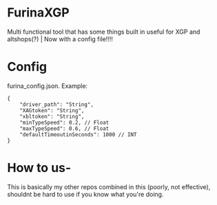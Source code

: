 # FurinaXGP
Multi functional tool that has some things built in useful for XGP and altshops(?) | Now with a config file!!!!

# Config

furina_config.json.
Example:
```
{
    "driver_path": "String",
    "XAGtoken": "String",
    "xbltoken": "String",
    "minTypeSpeed": 0.2, // Float
    "maxTypeSpeed": 0.6, // Float
    "defaultTimeoutinSeconds": 1000 // INT
}
```

# How to us-

This is basically my other repos combined in this (poorly, not effective), shouldnt be hard to use if you know what you're doing.
